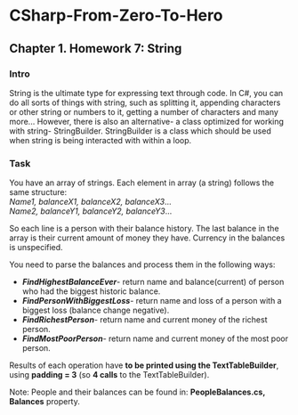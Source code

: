 # CSharp-From-Zero-To-Hero  
## Chapter 1. Homework 7: String 

### Intro
String is the ultimate type for expressing text through code.
In C#, you can do all sorts of things with string, such as splitting it, appending characters or other string or numbers to it, getting a number of characters and many more...
However, there is also an alternative- a class optimized for working with string- StringBuilder.
StringBuilder is a class which should be used when string is being interacted with within a loop.

### Task
You have an array of strings. Each element in array (a string) follows the same structure:  
*Name1, balanceX1, balanceX2, balanceX3*...  
*Name2, balanceY1, balanceY2, balanceY3*...  

So each line is a person with their balance history. The last balance in the array is their current amount of money they have. Currency in the balances is unspecified.  

You need to parse the balances and process them in the following ways:  
- ***FindHighestBalanceEver***- return name and balance(current) of person who had the biggest historic balance.  
- ***FindPersonWithBiggestLoss***- return name and loss of a person with a biggest loss (balance change negative).  
- ***FindRichestPerson***- return name and current money of the richest person.  
- ***FindMostPoorPerson***- return name and current money of the most poor person.  

Results of each operation have **to be printed using the TextTableBuilder**, using **padding = 3** (so **4 calls** to the TextTableBuilder).

Note: People and their balances can be found in: **PeopleBalances.cs, Balances** property.



 

 


